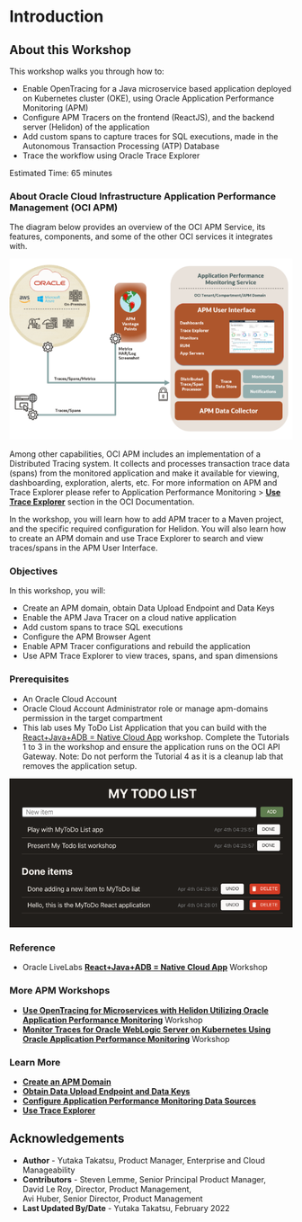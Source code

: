 ﻿# Introduction

## About this Workshop

This workshop walks you through how to:

* Enable OpenTracing for a Java microservice based application deployed on Kubernetes cluster (OKE), using Oracle Application Performance Monitoring (APM)
* Configure APM Tracers on the frontend (ReactJS), and the backend server (Helidon) of the application
* Add custom spans to capture traces for SQL executions, made in the Autonomous Transaction Processing (ATP) Database
* Trace the workflow using Oracle Trace Explorer

Estimated Time: 65 minutes

### About Oracle Cloud Infrastructure Application Performance Management (OCI APM)

The diagram below provides an overview of the OCI APM Service, its features, components, and some of the other OCI services it integrates with.

  ![](images/apm_diagram.png " ")

Among other capabilities, OCI APM includes an implementation of a Distributed Tracing system. It collects and processes transaction trace data (spans) from the monitored application and make it available for viewing, dashboarding, exploration, alerts, etc. For more information on APM and Trace Explorer please refer to Application Performance Monitoring > **[Use Trace Explorer](https://docs.oracle.com/en-us/iaas/application-performance-monitoring/doc/use-trace-explorer.html)** section in the OCI Documentation.

In the workshop, you will learn how to add APM tracer to a Maven project, and the specific required configuration for Helidon. You will also learn how to create an APM domain and use Trace Explorer to search and view traces/spans in the APM User Interface.

### Objectives

In this workshop, you will:
* Create an APM domain, obtain Data Upload Endpoint and Data Keys
*	Enable the APM Java Tracer on a cloud native application
*	Add custom spans to trace SQL executions
*	Configure the APM Browser Agent
*	Enable APM Tracer configurations and rebuild the application
*	Use APM Trace Explorer to view traces, spans, and span dimensions

### Prerequisites

* An Oracle Cloud Account
*	Oracle Cloud Account Administrator role or manage apm-domains permission in the target compartment
*	This lab uses My ToDo List Application that you can build with the [React+Java+ADB = Native Cloud App](https://apexapps.oracle.com/pls/apex/dbpm/r/livelabs/view-workshop?wid=814) workshop. Complete the Tutorials 1 to 3 in the workshop and ensure the application runs on the OCI API Gateway. Note: Do not perform the Tutorial 4 as it is a cleanup lab that removes the application setup.

  ![](images/1-1-todoapp.png " ")

### Reference

*  Oracle LiveLabs **[React+Java+ADB = Native Cloud App](https://apexapps.oracle.com/pls/apex/dbpm/r/livelabs/view-workshop?wid=814)** Workshop

### More APM Workshops
-	**[Use OpenTracing for Microservices with Helidon Utilizing Oracle Application Performance Monitoring](https://apexapps.oracle.com/pls/apex/dbpm/r/livelabs/view-workshop?wid=917)**  Workshop
-	**[Monitor Traces for Oracle WebLogic Server on Kubernetes Using Oracle Application Performance Monitoring](https://apexapps.oracle.com/pls/apex/dbpm/r/livelabs/view-workshop?wid=932)** Workshop


### Learn More
-	**[Create an APM Domain](https://docs.oracle.com/en-us/iaas/application-performance-monitoring/doc/create-apm-domain.html)**
- **[Obtain Data Upload Endpoint and Data Keys](https://docs.oracle.com/en-us/iaas/application-performance-monitoring/doc/obtain-data-upload-endpoint-and-data-keys.html)**
- **[Configure Application Performance Monitoring Data Sources](https://docs.oracle.com/en-us/iaas/application-performance-monitoring/doc/configure-application-performance-monitoring-data-sources.html)**
- **[Use Trace Explorer](https://docs.oracle.com/en-us/iaas/application-performance-monitoring/doc/use-trace-explorer.html)**

## Acknowledgements

- **Author** - Yutaka Takatsu, Product Manager, Enterprise and Cloud Manageability
- **Contributors** - Steven Lemme, Senior Principal Product Manager,<br>
David Le Roy, Director, Product Management,<br>
Avi Huber, Senior Director, Product Management
- **Last Updated By/Date** - Yutaka Takatsu, February 2022

